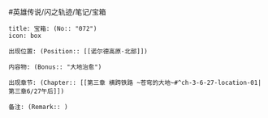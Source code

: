 #英雄传说/闪之轨迹/笔记/宝箱
```ad-quote
title: 宝箱: (No:: "072")
icon: box

出现位置: (Position:: [[诺尔德高原·北部]])

内容物: (Bonus:: "大地治愈")

出现章节: (Chapter:: [[第三章 横跨铁路 ~苍穹的大地~#^ch-3-6-27-location-01|第三章6/27午后]])

备注: (Remark:: )

```
